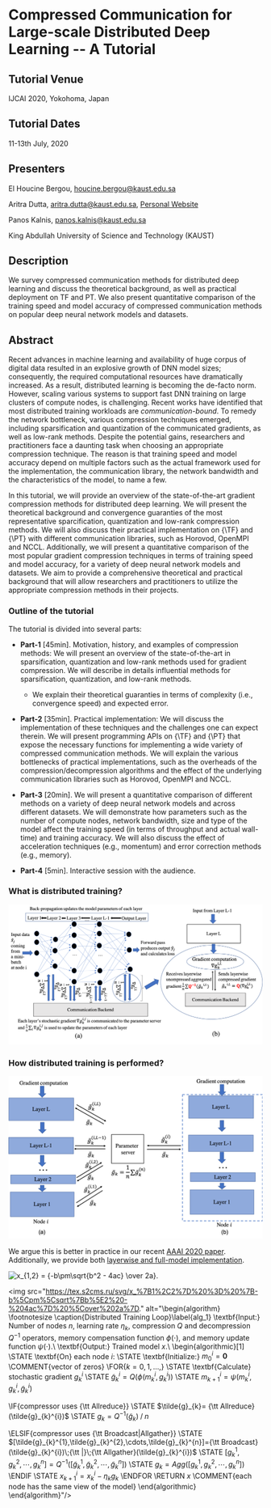 # Compressed Communication for Large-scale Distributed Deep Learning -- A Tutorial

## Tutorial Venue 
IJCAI 2020, Yokohoma, Japan

## Tutorial Dates 
11-13th July, 2020 

## Presenters 
El Houcine Bergou, <houcine.bergou@kaust.edu.sa>

Aritra Dutta, <aritra.dutta@kaust.edu.sa>, [Personal Website](https://www.aritradutta.com/)

Panos Kalnis, <panos.kalnis@kaust.edu.sa>

King Abdullah University of Science and Technology (KAUST)


## Description
We survey compressed communication methods for distributed deep learning and discuss the theoretical background, as well as practical deployment on TF and PT. We also present quantitative comparison of the training speed and model accuracy of compressed communication methods on popular deep neural network models and datasets.

## Abstract 
Recent advances in machine learning and availability of huge corpus of digital data resulted in an explosive growth of DNN model sizes; consequently, the required computational resources have dramatically increased. As a result, distributed learning is becoming the de-facto norm. However, scaling various systems to support fast DNN training on large clusters of compute nodes, is  challenging. Recent works have identified that most distributed training workloads are *communication-bound*. To remedy the network bottleneck, various compression techniques emerged, including sparsification and quantization of the communicated gradients, as well as low-rank methods. Despite the potential gains, researchers and practitioners face a daunting task when choosing an appropriate compression technique. The reason is that training speed and model accuracy depend on multiple factors such as the actual framework used for the implementation, the communication library, the network bandwidth and the characteristics of the model, to name a few. 

In this tutorial, we will provide an overview of the state-of-the-art gradient compression methods for distributed deep learning. We will present the theoretical background and convergence guaranties of the most representative sparcification, quantization and low-rank compression methods. We will also discuss their practical implementation on {\TF} and {\PT} with different communication libraries, such as Horovod, OpenMPI and NCCL. Additionally, we will present a quantitative comparison of the most popular gradient compression techniques in terms of training speed and model accuracy, for a variety of deep neural network models and datasets. We aim to provide a comprehensive theoretical and practical background that will allow researchers and practitioners to utilize the appropriate compression methods in their projects. 




### Outline of the tutorial

The tutorial is divided into several parts:

* **Part-1** [45min]. Motivation, history, and examples of compression methods: We will present an overview of the state-of-the-art in sparsification, quantization and low-rank methods used for gradient compression. We will describe in details influential methods for sparsification, quantization, and low-rank methods. 

    * We explain their theoretical guaranties in terms of complexity (i.e., convergence speed) and expected error. 
  
* **Part-2** [35min]. Practical implementation: We will discuss the implementation of these techniques and the challenges one can expect therein. We will  present programming APIs on {\TF} and {\PT} that expose the necessary functions for implementing a wide variety of compressed communication methods. We will explain the various bottlenecks of practical implementations, such as the overheads of the compression/decompression algorithms and the effect of the underlying communication libraries such as Horovod, OpenMPI and NCCL. 

* **Part-3** [20min]. We will present a quantitative comparison of different methods on a variety of deep neural network models and across different datasets. We will demonstrate how parameters such as the number of compute nodes, network bandwidth, size and type of the model affect the training speed (in terms of throughput and actual wall-time) and training accuracy. We will also discuss the effect of acceleration techniques (e.g., momentum) and error correction methods (e.g., memory). 
    
 * **Part-4** [5min]. Interactive session with the audience. 

### What is distributed training? 

<img src="Images/DNN.png"> 

### How distributed training is performed? 

<img src="Images/Layerwise.png"> 

We argue this is better in practice in our recent [AAAI 2020 paper](https://www.aritradutta.com/uploads/1/1/8/8/118819584/main.pdf). Additionally, we provide both [layerwise and full-model implementation](https://github.com/sands-lab/layer-wise-aaai20). 


<img src="https://tex.s2cms.ru/svg/x_%7B1%2C2%7D%20%3D%20%7B-b%5Cpm%5Csqrt%7Bb%5E2%20-%204ac%7D%20%5Cover%202a%7D." alt="x_{1,2} = {-b\pm\sqrt{b^2 - 4ac} \over 2a}." />




<img src="https://tex.s2cms.ru/svg/x_%7B1%2C2%7D%20%3D%20%7B-b%5Cpm%5Csqrt%7Bb%5E2%20-%204ac%7D%20%5Cover%202a%7D." alt="\begin{algorithm}
\footnotesize
\caption{Distributed Training Loop}\label{alg_1}
\textbf{Input:} Number of nodes $n$, learning rate $\eta_k$, compression $Q$ and decompression $Q^{-1}$ operators, memory compensation function $\phi(\cdot)$, and memory update function $\psi(\cdot)$.\\
\textbf{Output:} Trained model $x$.\\
\begin{algorithmic}[1] 
\STATE \textbf{On} each node $i$:
\STATE \textbf{Initialize:} $m_0^i=\mathbf{0}$ \COMMENT{vector of zeros}
\FOR{$k = 0, 1,\ldots,$}
\STATE \textbf{Calculate} stochastic gradient ${g}_{k}^i$
\STATE $\tilde{{g}}_{k}^i=Q(\phi(m_k^i,g_{k}^i))$
\STATE ${m_{k+1}^i}=\psi(m_k^i,{g}_{k}^i,\tilde{{g}}_{k}^i)$

\IF{compressor uses {\tt Allreduce}}
\STATE $\tilde{g}_{k}= {\tt Allreduce}(\tilde{g}_{k}^{i})$
\STATE ${g}_{k} = Q^{-1}(\tilde{g}_{k})\;/\;n$

\ELSIF{compressor uses {\tt Broadcast|Allgather}}
\STATE $[\tilde{g}_{k}^{1},\tilde{g}_{k}^{2},\cdots,\tilde{g}_{k}^{n}]={\tt Broadcast}(\tilde{g}_{k}^{i})\;{\tt |}\;{\tt Allgather}(\tilde{g}_{k}^{i})$
\STATE $[{g}_{k}^{1},{g}_{k}^{2},\cdots,{g}_{k}^{n}]=Q^{-1}([\tilde{g}_{k}^{1},\tilde{g}_{k}^{2},\cdots,\tilde{g}_{k}^{n}])$
\STATE ${g}_{k} = Agg([{g}_{k}^{1},{g}_{k}^{2},\cdots,{g}_{k}^{n}])$
\ENDIF
\STATE $x_{k+1}^{i}=x_{k}^{i}-\eta_{k}{g}_{k}$
\ENDFOR
\RETURN ${x}$ \COMMENT{each node has the same view of the model}
\end{algorithmic}  
\end{algorithm}"/>
